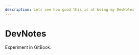 ```yaml
---
description: Lets see how good this is at being my DevNotes
---
```


# DevNotes

Experiment in GitBook.

